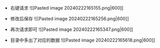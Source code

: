 - 右键请求
  ![[Pasted image 20240222165155.png|600]]

- 修改后保存
  ![[Pasted image 20240222165256.png|600]]

- 再次请求即可
  ![[Pasted image 20240222165347.png|600]]
  
- 目录中多出了对应的数据
  ![[Pasted image 20240222165618.png|600]]
